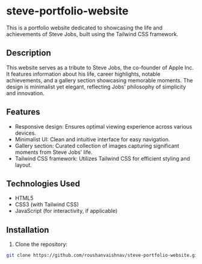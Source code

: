 # steve-portfolio-website

This is a portfolio website dedicated to showcasing the life and achievements of Steve Jobs, built using the Tailwind CSS framework.

## Description

This website serves as a tribute to Steve Jobs, the co-founder of Apple Inc. It features information about his life, career highlights, notable achievements, and a gallery section showcasing memorable moments. The design is minimalist yet elegant, reflecting Jobs' philosophy of simplicity and innovation.

## Features

- Responsive design: Ensures optimal viewing experience across various devices.
- Minimalist UI: Clean and intuitive interface for easy navigation.
- Gallery section: Curated collection of images capturing significant moments from Steve Jobs' life.
- Tailwind CSS framework: Utilizes Tailwind CSS for efficient styling and layout.

## Technologies Used

- HTML5
- CSS3 (with Tailwind CSS)
- JavaScript (for interactivity, if applicable)

## Installation

1. Clone the repository:

```bash
git clone https://github.com/roushanvaishnav/steve-portfolio-website.git
